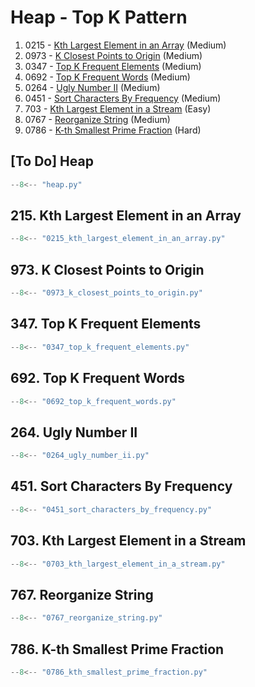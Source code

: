 # Heap - Top K Pattern

1. 0215 - [Kth Largest Element in an Array](https://leetcode.com/problems/kth-largest-element-in-an-array/) (Medium)
2. 0973 - [K Closest Points to Origin](https://leetcode.com/problems/k-closest-points-to-origin/) (Medium)
3. 0347 - [Top K Frequent Elements](https://leetcode.com/problems/top-k-frequent-elements/) (Medium)
4. 0692 - [Top K Frequent Words](https://leetcode.com/problems/top-k-frequent-words/) (Medium)
5. 0264 - [Ugly Number II](https://leetcode.com/problems/ugly-number-ii/) (Medium)
6. 0451 - [Sort Characters By Frequency](https://leetcode.com/problems/sort-characters-by-frequency/) (Medium)
7. 703 - [Kth Largest Element in a Stream](https://leetcode.com/problems/kth-largest-element-in-a-stream/) (Easy)
8. 0767 - [Reorganize String](https://leetcode.com/problems/reorganize-string/) (Medium)
9. 0786 - [K-th Smallest Prime Fraction](https://leetcode.com/problems/k-th-smallest-prime-fraction/) (Hard)

## [To Do] Heap

```python
--8<-- "heap.py"
```

## 215. Kth Largest Element in an Array

```python
--8<-- "0215_kth_largest_element_in_an_array.py"
```

## 973. K Closest Points to Origin

```python
--8<-- "0973_k_closest_points_to_origin.py"
```

## 347. Top K Frequent Elements

```python
--8<-- "0347_top_k_frequent_elements.py"
```

## 692. Top K Frequent Words

```python
--8<-- "0692_top_k_frequent_words.py"
```

## 264. Ugly Number II

```python
--8<-- "0264_ugly_number_ii.py"
```

## 451. Sort Characters By Frequency

```python
--8<-- "0451_sort_characters_by_frequency.py"
```

## 703. Kth Largest Element in a Stream

```python
--8<-- "0703_kth_largest_element_in_a_stream.py"
```

## 767. Reorganize String

```python
--8<-- "0767_reorganize_string.py"
```

## 786. K-th Smallest Prime Fraction

```python
--8<-- "0786_kth_smallest_prime_fraction.py"
```
